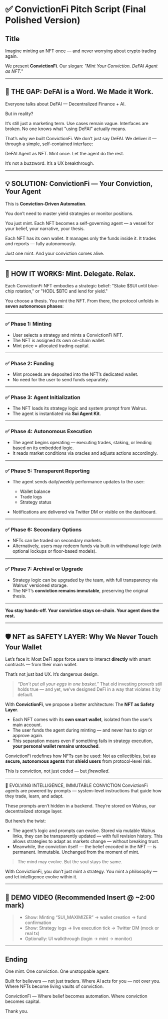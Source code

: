 # ✅ ConvictionFi Pitch Script (Final Polished Version)

## Title

Imagine minting an NFT once — and never worrying about crypto trading again.

We present **ConvictionFi**.
Our slogan: _"Mint Your Conviction. DeFAI Agent as NFT."_

---

## 🧩 THE GAP: DeFAI is a Word. We Made it Work.

Everyone talks about DeFAI —
Decentralized Finance + AI.

But in reality?

It’s still just a marketing term.
Use cases remain vague.
Interfaces are broken.
No one knows what "using DeFAI" actually means.

That’s why we built ConvictionFi.
We don’t just say DeFAI.
We deliver it —
through a simple, self-contained interface:

DeFAI Agent as NFT.
Mint once. Let the agent do the rest.

It’s not a buzzword.
It’s a UX breakthrough.

---

## 💡 SOLUTION: ConvictionFi — Your Conviction, Your Agent

This is **Conviction-Driven Automation**.

You don’t need to master yield strategies or monitor positions.

You just mint.
Each NFT becomes a self-governing agent — a vessel for your belief, your narrative, your thesis.

Each NFT has its own wallet.
It manages only the funds inside it.
It trades and reports — fully autonomously.

Just one mint.
And your conviction comes alive.

---

## 🔄 HOW IT WORKS: Mint. Delegate. Relax.

Each ConvictionFi NFT embodies a strategic belief:
"Stake \$SUI until blue-chip rotation,"
or "HODL \$BTC and lend for yield."

You choose a thesis.
You mint the NFT.
From there, the protocol unfolds in **seven autonomous phases**:

---

### ✅ **Phase 1: Minting**

- User selects a strategy and mints a ConvictionFi NFT.
- The NFT is assigned its own on-chain wallet.
- Mint price = allocated trading capital.

---

### ✅ **Phase 2: Funding**

- Mint proceeds are deposited into the NFT’s dedicated wallet.
- No need for the user to send funds separately.

---

### ✅ **Phase 3: Agent Initialization**

- The NFT loads its strategy logic and system prompt from Walrus.
- The agent is instantiated via **Sui Agent Kit**.

---

### ✅ **Phase 4: Autonomous Execution**

- The agent begins operating — executing trades, staking, or lending based on its embedded logic.
- It reads market conditions via oracles and adjusts actions accordingly.

---

### ✅ **Phase 5: Transparent Reporting**

- The agent sends daily/weekly performance updates to the user:

  - Wallet balance
  - Trade logs
  - Strategy status

- Notifications are delivered via Twitter DM or visible on the dashboard.

---

### ✅ **Phase 6: Secondary Options**

- NFTs can be traded on secondary markets.
- Alternatively, users may redeem funds via built-in withdrawal logic (with optional lockups or floor-based models).

---

### ✅ **Phase 7: Archival or Upgrade**

- Strategy logic can be upgraded by the team, with full transparency via Walrus’ versioned storage.
- The NFT’s **conviction remains immutable**, preserving the original thesis.

---

**You stay hands-off.
Your conviction stays on-chain.
Your agent does the rest.**

---

## 🛡️ NFT as SAFETY LAYER: Why We Never Touch Your Wallet

Let’s face it:
Most DeFi apps force users to interact **directly** with smart contracts — from their main wallet.

That’s not just bad UX.
It’s dangerous design.

> _“Don’t put all your eggs in one basket.”_
> That old investing proverb still holds true —
> and yet, we’ve designed DeFi in a way that violates it by default.

With **ConvictionFi**, we propose a better architecture:
The **NFT as Safety Layer**.

- Each NFT comes with its **own smart wallet**, isolated from the user’s main account.
- The user funds the agent during minting — and never has to sign or approve again.
- This separation means even if something fails in strategy execution, **your personal wallet remains untouched**.

ConvictionFi redefines how NFTs can be used:
Not as collectibles,
but as **secure, autonomous agents**
that **shield users** from protocol-level risk.

This is conviction, not just coded —
but _firewalled_.

---

🧠 EVOLVING INTELLIGENCE, IMMUTABLE CONVICTION
ConvictionFi agents are powered by prompts —
system-level instructions that guide how they trade, learn, and adapt.

These prompts aren’t hidden in a backend.
They’re stored on Walrus, our decentralized storage layer.

But here’s the twist:

- The agent’s logic and prompts can evolve.
  Stored via mutable Walrus links, they can be transparently updated — with full revision history.
  This allows strategies to adapt as markets change — without breaking trust.
- Meanwhile, the conviction itself — the belief encoded in the NFT — is permanent.
  Immutable.
  Unchanged from the moment of mint.

> The mind may evolve.
> But the soul stays the same.

With ConvictionFi, you don’t just mint a strategy.
You mint a philosophy —
and let intelligence evolve within it.

---

## 🎥 DEMO VIDEO (Recommended Insert @ \~2:00 mark)

> - Show: Minting “SUI_MAXIMIZER” → wallet creation → fund confirmation
> - Show: Strategy logs → live execution tick → Twitter DM (mock or real tx)
> - Optionally: UI walkthrough (login → mint → monitor)

---

## Ending

One mint.
One conviction.
One unstoppable agent.

Built for believers — not just traders.
Where AI acts for you — not over you.
Where NFTs become living vaults of conviction.

ConvictionFi —
Where belief becomes automation.
Where conviction becomes capital.

Thank you.
